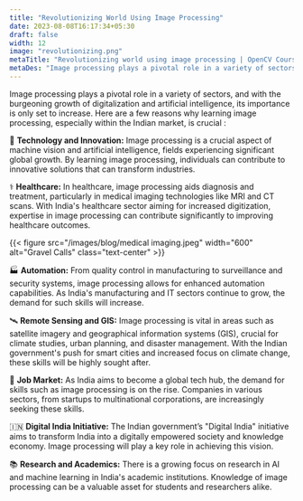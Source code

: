 ```yaml
---
title: "Revolutionizing World Using Image Processing"
date: 2023-08-08T16:17:34+05:30
draft: false
width: 12
image: "revolutionizing.png" 
metaTitle: "Revolutionizing world using image processing | OpenCV Courses"
metaDes: "Image processing plays a pivotal role in a variety of sectors, and with the burgeoning growth of digitalization and artificial intelligence, its importance is only set to increase."
---
```


Image processing plays a pivotal role in a variety of sectors, and with the burgeoning growth of digitalization and artificial intelligence, its importance is only set to increase. Here are a few reasons why learning image processing, especially within the Indian market, is crucial : <!--more-->

🚀 **Technology and Innovation:**
Image processing is a crucial aspect of machine vision and artificial intelligence, fields experiencing significant global growth. By learning image processing, individuals can contribute to innovative solutions that can transform industries.

⚕️ **Healthcare:**
In healthcare, image processing aids diagnosis and treatment, particularly in medical imaging technologies like MRI and CT scans. With India's healthcare sector aiming for increased digitization, expertise in image processing can contribute significantly to improving healthcare outcomes.

{{< figure src="/images/blog/medical imaging.jpeg" width="600" alt="Gravel Calls" class="text-center" >}}

🏭 **Automation:**
From quality control in manufacturing to surveillance and security systems, image processing allows for enhanced automation capabilities. As India's manufacturing and IT sectors continue to grow, the demand for such skills will increase.

🛰️ **Remote Sensing and GIS:**
Image processing is vital in areas such as satellite imagery and geographical information systems (GIS), crucial for climate studies, urban planning, and disaster management. With the Indian government's push for smart cities and increased focus on climate change, these skills will be highly sought after.

💼 **Job Market:**
As India aims to become a global tech hub, the demand for skills such as image processing is on the rise. Companies in various sectors, from startups to multinational corporations, are increasingly seeking these skills.

🇮🇳 **Digital India Initiative:**
The Indian government’s "Digital India" initiative aims to transform India into a digitally empowered society and knowledge economy. Image processing will play a key role in achieving this vision.

📚 **Research and Academics:**
There is a growing focus on research in AI and machine learning in India's academic institutions. Knowledge of image processing can be a valuable asset for students and researchers alike.
